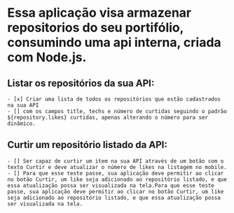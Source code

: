 # Essa aplicação visa armazenar repositorios do seu portifólio, consumindo uma api interna, criada com Node.js.


## Listar os repositórios da sua API:
    - [x] Criar uma lista de todos os repositórios que estão cadastrados na sua API
    - [] com os campos title, techs e número de curtidas seguindo o padrão ${repository.likes} curtidas, apenas alterando o número para ser dinâmico.

## Curtir um repositório listado da API:
    - [] Ser capaz de curtir um item na sua API através de um botão com o texto Curtir e deve atualizar o número de likes na listagem no mobile.
    - [] Para que esse teste passe, sua aplicação deve permitir ao clicar no botão Curtir, um like seja adicionado ao repositório listado, e que essa atualização possa ser visualizada na tela.Para que esse teste passe, sua aplicação deve permitir ao clicar no botão Curtir, um like seja adicionado ao repositório listado, e que essa atualização possa ser visualizada na tela.